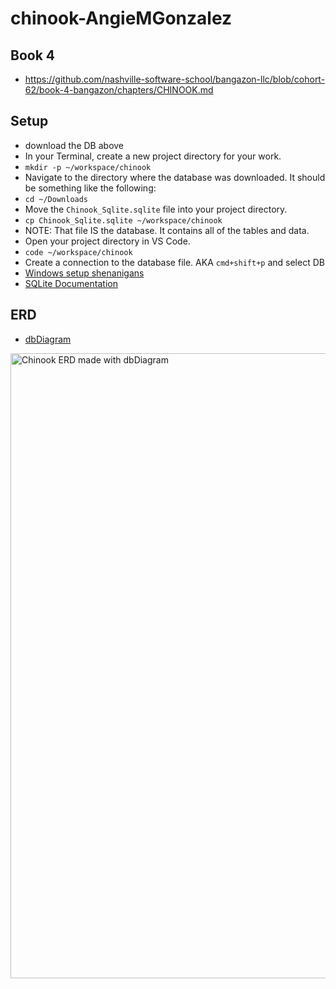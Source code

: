 # chinook-AngieMGonzalez

## Book 4
- https://github.com/nashville-software-school/bangazon-llc/blob/cohort-62/book-4-bangazon/chapters/CHINOOK.md

## Setup
- download the DB above
- In your Terminal, create a new project directory for your work.
- `mkdir -p ~/workspace/chinook`
- Navigate to the directory where the database was downloaded. It should be something like the following:
- `cd ~/Downloads`
- Move the `Chinook_Sqlite.sqlite` file into your project directory.
- `cp Chinook_Sqlite.sqlite ~/workspace/chinook`
- NOTE: That file IS the database. It contains all of the tables and data.
- Open your project directory in VS Code.
- `code ~/workspace/chinook`
- Create a connection to the database file. AKA `cmd+shift+p` and select DB
- [Windows setup shenanigans](https://github.com/nashville-software-school/bangazon-llc/blob/cohort-62/book-4-bangazon/chapters/CHINOOK_WINDOWS_MOVE_DB.md)
- [SQLite Documentation](https://www.sqlite.org/index.html)

## ERD
- [dbDiagram](https://dbdiagram.io/d/646e3834dca9fb07c4b36f64)
<img width="1000" alt="Chinook ERD made with dbDiagram" src="https://user-images.githubusercontent.com/114124374/240959413-e5897141-ba97-4f3c-b51a-e8ceca16f80f.png">

